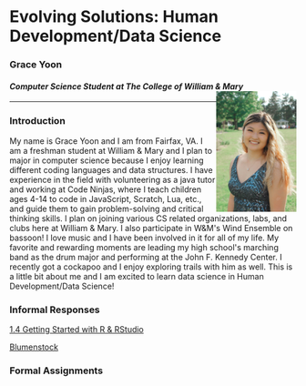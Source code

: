 # Evolving Solutions: Human Development/Data Science 

### Grace Yoon 
#### *Computer Science Student at The College of William & Mary* <img align="right" alt="drawing" src="GraceYoon.jpg" width="28%" height="28%"> 
---

### Introduction
My name is Grace Yoon and I am from Fairfax, VA. I am a freshman student at William & Mary and I plan to major in computer science because I enjoy learning different coding languages and data structures. I have experience in the field with volunteering as a java tutor and working at Code Ninjas, where I teach children ages 4-14 to code in JavaScript, Scratch, Lua, etc., and guide them to gain problem-solving and critical thinking skills. I plan on joining various CS related organizations, labs, and clubs here at William & Mary. I also participate in W&M's Wind Ensemble on bassoon! I love music and I have been involved in it for all of my life. My favorite and rewarding moments are leading my high school's marching band as the drum major and performing at the John F. Kennedy Center. I recently got a cockapoo and I enjoy exploring trails with him as well. This is a little bit about me and I am excited to learn data science in Human Development/Data Science!

### Informal Responses
[1.4 Getting Started with R & RStudio](1.4.md)

[Blumenstock](Blumenstock.md)

### Formal Assignments
